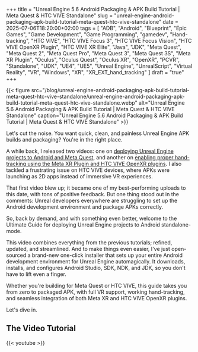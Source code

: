 +++
title = "Unreal Engine 5.6 Android Packaging & APK Build Tutorial | Meta Quest & HTC VIVE Standalone"
slug = "unreal-engine-android-packaging-apk-build-tutorial-meta-quest-htc-vive-standalone"
date = 2025-07-06T18:20:00+02:00
tags = [ "ADB", "Android", "Blueprint", "Epic Games", "Game Development", "Game Programming", "gamedev", "Hand-tracking", "HTC VIVE", "HTC VIVE Focus 3", "HTC VIVE Focus Vision", "HTC VIVE OpenXR Plugin", "HTC VIVE XR Elite", "Java", "JDK", "Meta Quest", "Meta Quest 2", "Meta Quest Pro", "Meta Quest 3", "Meta Quest 3S", "Meta XR Plugin", "Oculus", "Oculus Quest", "Oculus XR", "OpenXR", "PCVR", "Standalone", "UDK", "UE4", "UE5", "Unreal Engine", "UnrealScript", "Virtual Reality", "VR", "Windows", "XR", "XR_EXT_hand_tracking" ]
draft = "true"
+++

{{< figure src="/blog/unreal-engine-android-packaging-apk-build-tutorial-meta-quest-htc-vive-standalone/unreal-engine-android-packaging-apk-build-tutorial-meta-quest-htc-vive-standalone.webp" alt="Unreal Engine 5.6 Android Packaging & APK Build Tutorial | Meta Quest & HTC VIVE Standalone" caption="Unreal Engine 5.6 Android Packaging & APK Build Tutorial | Meta Quest & HTC VIVE Standalone" >}}

Let's cut the noise. You want quick, clean, and painless Unreal Engine APK builds and packaging? You're in the right place.

A while back, I released two videos: one on [deploying Unreal Engine projects to Android and Meta Quest](/blog/deploy-unreal-engine-projects-android-meta-quest-standalone-mode/), and another on [enabling proper hand-tracking using the Meta XR Plugin and HTC VIVE OpenXR plugins](/blog/unreal-engine-openxr-hand-tracking-android-meta-xr-htc-vive/). I also tackled a frustrating issue on HTC VIVE devices, where APKs were launching as 2D apps instead of immersive VR experiences.

That first video blew up; it became one of my best-performing uploads to this date, with tons of positive feedback. But one thing stood out in the comments: Unreal developers everywhere are struggling to set up the Android development environment and package APKs correctly.

So, back by demand, and with something even better, welcome to the Ultimate Guide for deploying Unreal Engine projects to Android standalone-mode.

This video combines everything from the previous tutorials; refined, updated, and streamlined. And to make things even easier, I've just open-sourced a brand-new one-click installer that sets up your entire Android development environment for Unreal Engine automagically. It downloads, installs, and configures Android Studio, SDK, NDK, and JDK, so you don't have to lift even a finger.

Whether you're building for Meta Quest or HTC VIVE, this guide takes you from zero to packaged APK, with full VR support, working hand-tracking, and seamless integration of both Meta XR and HTC VIVE OpenXR plugins.

Let's dive in.

<!--more-->

## The Video Tutorial

{{< youtube  >}}
